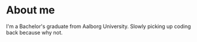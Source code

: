 # About me

I'm a Bachelor's graduate from Aalborg University. Slowly picking up coding back because why not.

